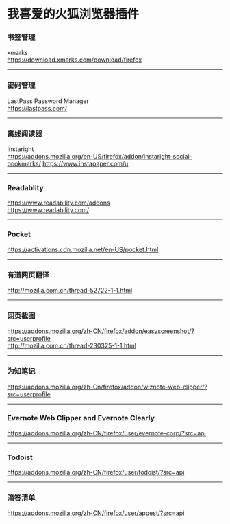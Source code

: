 # 我喜爱的火狐浏览器插件

### 书签管理 ###
xmarks  
https://download.xmarks.com/download/firefox

----------

### 密码管理 ###
LastPass Password Manager  
https://lastpass.com/  

----------

### 离线阅读器 ###
Instaright  
https://addons.mozilla.org/en-US/firefox/addon/instaright-social-bookmarks/
https://www.instapaper.com/u  

----------

### Readablity ###
https://www.readability.com/addons  
https://www.readability.com/  

----------

### Pocket ###
https://activations.cdn.mozilla.net/en-US/pocket.html  

----------

### 有道网页翻译 ###
http://mozilla.com.cn/thread-52722-1-1.html  

----------

### 网页截图 ###
https://addons.mozilla.org/zh-CN/firefox/addon/easyscreenshot/?src=userprofile  
http://mozilla.com.cn/thread-230325-1-1.html  

----------

### 为知笔记 ###
https://addons.mozilla.org/zh-Cn/firefox/addon/wiznote-web-clipper/?src=userprofile  

----------

### Evernote Web Clipper and Evernote Clearly ###
https://addons.mozilla.org/zh-CN/firefox/user/evernote-corp/?src=api  

----------

### Todoist ###
https://addons.mozilla.org/zh-CN/firefox/user/todoist/?src=api  

----------

### 滴答清单 ###
https://addons.mozilla.org/zh-CN/firefox/user/appest/?src=api
